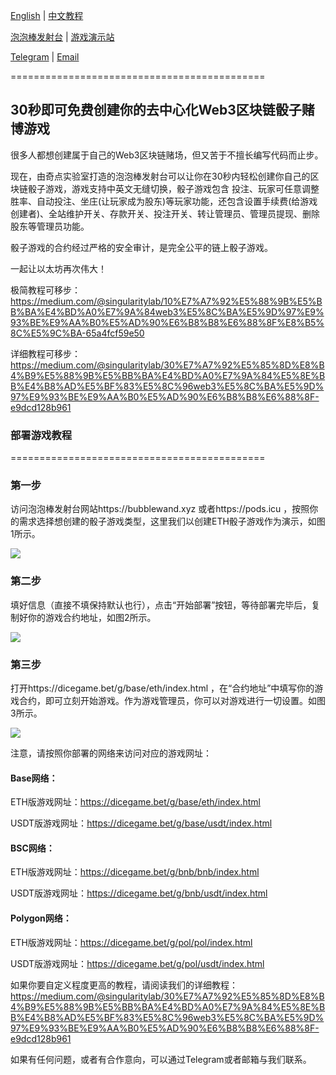 [English](https://github.com/0xSingularityLab/bubblewand/blob/main/README.md) | [中文教程](https://github.com/0xSingularityLab/bubblewand/blob/main/README_ZH.md)

[泡泡棒发射台](https://bubblewand.xyz/) | [游戏演示站](https://dicegame.bet/) 

[Telegram](https://t.me/slabdao)  | [Email](mailto:singularitylab@tuta.io) 

============================================

## 30秒即可免费创建你的去中心化Web3区块链骰子赌博游戏

很多人都想创建属于自己的Web3区块链赌场，但又苦于不擅长编写代码而止步。

现在，由奇点实验室打造的泡泡棒发射台可以让你在30秒内轻松创建你自己的区块链骰子游戏，游戏支持中英文无缝切换，骰子游戏包含 投注、玩家可任意调整胜率、自动投注、坐庄(让玩家成为股东)等玩家功能，还包含设置手续费(给游戏创建者)、全站维护开关、存款开关、投注开关、转让管理员、管理员提现、删除股东等管理员功能。

骰子游戏的合约经过严格的安全审计，是完全公平的链上骰子游戏。

一起让以太坊再次伟大！

极简教程可移步：https://medium.com/@singularitylab/10%E7%A7%92%E5%88%9B%E5%BB%BA%E4%BD%A0%E7%9A%84web3%E5%8C%BA%E5%9D%97%E9%93%BE%E9%AA%B0%E5%AD%90%E6%B8%B8%E6%88%8F%E8%B5%8C%E5%9C%BA-65a4fcf59e50

详细教程可移步：https://medium.com/@singularitylab/30%E7%A7%92%E5%85%8D%E8%B4%B9%E5%88%9B%E5%BB%BA%E4%BD%A0%E7%9A%84%E5%8E%BB%E4%B8%AD%E5%BF%83%E5%8C%96web3%E5%8C%BA%E5%9D%97%E9%93%BE%E9%AA%B0%E5%AD%90%E6%B8%B8%E6%88%8F-e9dcd128b961

### 部署游戏教程
============================================

### 第一步

访问泡泡棒发射台网站https://bubblewand.xyz 或者https://pods.icu ，按照你的需求选择想创建的骰子游戏类型，这里我们以创建ETH骰子游戏作为演示，如图1所示。

![](https://miro.medium.com/v2/resize:fit:1400/format:webp/1*n_-oL0aN1MUhEaAExX_59g.png)

### 第二步

填好信息（直接不填保持默认也行），点击“开始部署”按钮，等待部署完毕后，复制好你的游戏合约地址，如图2所示。

![](https://miro.medium.com/v2/resize:fit:1400/format:webp/1*Etx31--o18KKvn4lT7txag.png)

### 第三步

打开https://dicegame.bet/g/base/eth/index.html ，在“合约地址”中填写你的游戏合约，即可立刻开始游戏。作为游戏管理员，你可以对游戏进行一切设置。如图3所示。

![](https://miro.medium.com/v2/resize:fit:1400/format:webp/1*ysVT_zWyfuhxpk23VdKnIw.png)

注意，请按照你部署的网络来访问对应的游戏网址：

#### Base网络：
ETH版游戏网址：https://dicegame.bet/g/base/eth/index.html

USDT版游戏网址：https://dicegame.bet/g/base/usdt/index.html

#### BSC网络：
ETH版游戏网址：https://dicegame.bet/g/bnb/bnb/index.html

USDT版游戏网址：https://dicegame.bet/g/bnb/usdt/index.html

#### Polygon网络：
ETH版游戏网址：https://dicegame.bet/g/pol/pol/index.html

USDT版游戏网址：https://dicegame.bet/g/pol/usdt/index.html

如果你要自定义程度更高的教程，请阅读我们的详细教程：https://medium.com/@singularitylab/30%E7%A7%92%E5%85%8D%E8%B4%B9%E5%88%9B%E5%BB%BA%E4%BD%A0%E7%9A%84%E5%8E%BB%E4%B8%AD%E5%BF%83%E5%8C%96web3%E5%8C%BA%E5%9D%97%E9%93%BE%E9%AA%B0%E5%AD%90%E6%B8%B8%E6%88%8F-e9dcd128b961

如果有任何问题，或者有合作意向，可以通过Telegram或者邮箱与我们联系。